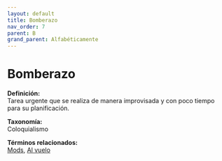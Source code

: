 ```yaml
---
layout: default
title: Bomberazo
nav_order: 7
parent: B
grand_parent: Alfabéticamente
---
```


# Bomberazo

**Definición:**  
Tarea urgente que se realiza de manera improvisada y con poco tiempo para su planificación.

**Taxonomía:**  
Coloquialismo

**Términos relacionados:**  
[Mods](https://maleniski.github.io/diccionario-angl-tec-mx/docs/alfabeticamente/M/mods.html), [Al vuelo](https://maleniski.github.io/diccionario-angl-tec-mx/docs/alfabeticamente/A/al-vuelo.html)
